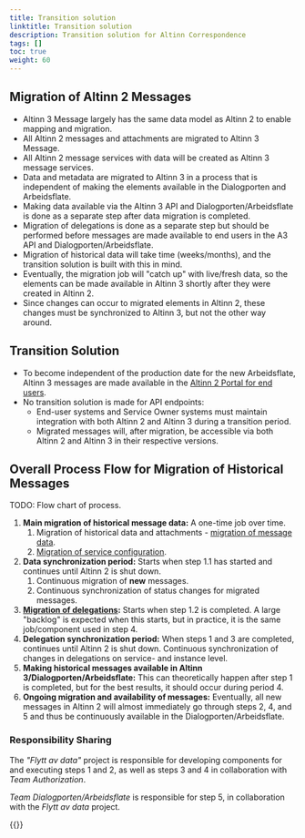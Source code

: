 ```yaml
---
title: Transition solution
linktitle: Transition solution
description: Transition solution for Altinn Correspondence
tags: []
toc: true
weight: 60
---
```


## Migration of Altinn 2 Messages

- Altinn 3 Message largely has the same data model as Altinn 2 to enable mapping and migration.
- All Altinn 2 messages and attachments are migrated to Altinn 3 Message.
- All Altinn 2 message services with data will be created as Altinn 3 message services.
- Data and metadata are migrated to Altinn 3 in a process that is independent of making the elements available in the Dialogporten and Arbeidsflate.
- Making data available via the Altinn 3 API and Dialogporten/Arbeidsflate is done as a separate step after data migration is completed.
- Migration of delegations is done as a separate step but should be performed before messages are made available to end users in the A3 API and Dialogporten/Arbeidsflate.
- Migration of historical data will take time (weeks/months), and the transition solution is built with this in mind.
- Eventually, the migration job will "catch up" with live/fresh data, so the elements can be made available in Altinn 3 shortly after they were created in Altinn 2.
- Since changes can occur to migrated elements in Altinn 2, these changes must be synchronized to Altinn 3, but not the other way around.

## Transition Solution

- To become independent of the production date for the new Arbeidsflate, Altinn 3 messages are made available in the [Altinn 2 Portal for end users](./portal/).
- No transition solution is made for API endpoints:
  - End-user systems and Service Owner systems must maintain integration with both Altinn 2 and Altinn 3 during a transition period.
  - Migrated messages will, after migration, be accessible via both Altinn 2 and Altinn 3 in their respective versions.

## Overall Process Flow for Migration of Historical Messages

TODO: Flow chart of process.

1. **Main migration of historical message data:** A one-time job over time.
   1. Migration of historical data and attachments - [migration of message data](./data-migration/).
   2. [Migration of service configuration](./service-migration/).
2. **Data synchronization period:** Starts when step 1.1 has started and continues until Altinn 2 is shut down.
   1. Continuous migration of **new** messages.
   2. Continuous synchronization of status changes for migrated messages.
3. **[Migration of delegations](./delegation-migration/):** Starts when step 1.2 is completed.
   A large "backlog" is expected when this starts, but in practice, it is the same job/component used in step 4.
4. **Delegation synchronization period:** When steps 1 and 3 are completed, continues until Altinn 2 is shut down.
   Continuous synchronization of changes in delegations on service- and instance level.
5. **Making historical messages available in Altinn 3/Dialogporten/Arbeidsflate:** This can theoretically happen after step 1 is completed, but for the best results, it should occur during period 4.
6. **Ongoing migration and availability of messages:** Eventually, all new messages in Altinn 2 will almost immediately go through steps 2, 4, and 5 and thus be continuously available in the Dialogporten/Arbeidsflate.

### Responsibility Sharing

The *"Flytt av data"* project is responsible for developing components for and executing steps 1 and 2, as well as steps 3 and 4 in collaboration with *Team Authorization*.

*Team Dialogporten/Arbeidsflate* is responsible for step 5, in collaboration with the *Flytt av data* project.

{{<children />}}
